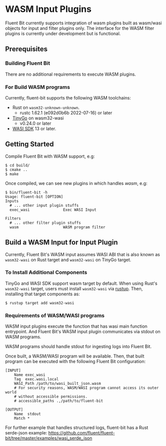 # WASM Input Plugins

Fluent Bit currently supports integration of wasm plugins built as wasm/wasi objects for input and filter plugins only.
The interface for the WASM filter plugins is currently under development but is functional.

## Prerequisites

### Building Fluent Bit

There are no additional requirements to execute WASM plugins.

### For Build WASM programs

Currently, fluent-bit supports the following WASM toolchains:

* Rust on `wasm32-unknown-unknown`.
  * rustc 1.62.1 (e092d0b6b 2022-07-16) or later
* [TinyGo](https://github.com/tinygo-org/tinygo) on wasm32-wasi
  * v0.24.0 or later
* [WASI SDK](https://github.com/WebAssembly/wasi-sdk) 13 or later.

## Getting Started

Compile Fluent Bit with WASM support, e.g:

```text
$ cd build/
$ cmake ..
$ make
```

Once compiled, we can see new plugins in which handles _wasm_, e.g:

```text
$ bin/fluent-bit -h
Usage: fluent-bit [OPTION]
Inputs
  # ... other input plugin stuffs
  exec_wasi               Exec WASI Input

Filters
  # ... other filter plugin stuffs
  wasm                    WASM program filter
```

## Build a WASM Input for Input Plugin

Currently, Fluent Bit's WASM input assumes WASI ABI that is also known as `wasm32-wasi` on Rust target and `wasm32-wasi` on TinyGo target.

### To Install Additional Components

TinyGo and WASI SDK support wasm target by default.
When using Rust's `wasm32-wasi` target, users must install `wasm32-wasi` via [rustup](https://rustup.rs/). Then, installing that target components as:

```text
$ rustup target add wasm32-wasi
```

### Requirements of WASM/WASI programs

WASM input plugins execute the function that has wasi main function entrypoint.
And Fluent Bit's WASM input plugin communicates via stdout on WASM programs.

WASM programs should handle stdout for ingesting logs into Fluent Bit.


Once built, a WASM/WASI program will be available. Then, that built program can be executed with the following Fluent Bit configuration:

```text
[INPUT]
    Name exec_wasi
    Tag  exec.wasi.local
    WASI_Path /path/to/wasi_built_json.wasm
    # For security reasons, WASM/WASI program cannot access its outer world
    # without accessible permissions.
    # accessible_paths .,/path/to/fluent-bit

[OUTPUT]
    Name  stdout
    Match *
```

For further example that handles structured logs, fluent-bit has a Rust serde-json example: https://github.com/fluent/fluent-bit/tree/master/examples/wasi_serde_json
